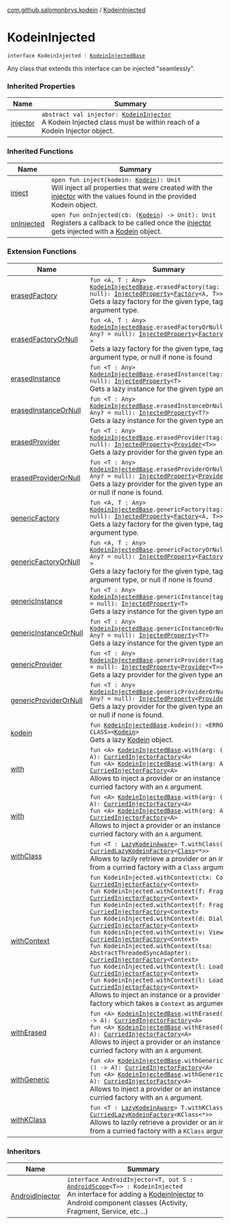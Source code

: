 [com.github.salomonbrys.kodein](index.md) / [KodeinInjected](.)

# KodeinInjected

`interface KodeinInjected : `[`KodeinInjectedBase`](-kodein-injected-base/index.md)

Any class that extends this interface can be injected "seamlessly".

### Inherited Properties

| Name | Summary |
|---|---|
| [injector](-kodein-injected-base/injector.md) | `abstract val injector: `[`KodeinInjector`](-kodein-injector/index.md)<br>A Kodein Injected class must be within reach of a Kodein Injector object. |

### Inherited Functions

| Name | Summary |
|---|---|
| [inject](-kodein-injected-base/inject.md) | `open fun inject(kodein: `[`Kodein`](-kodein/index.md)`): Unit`<br>Will inject all properties that were created with the [injector](-kodein-injected-base/injector.md) with the values found in the provided Kodein object. |
| [onInjected](-kodein-injected-base/on-injected.md) | `open fun onInjected(cb: (`[`Kodein`](-kodein/index.md)`) -> Unit): Unit`<br>Registers a callback to be called once the [injector](-kodein-injected-base/injector.md) gets injected with a [Kodein](-kodein/index.md) object. |

### Extension Functions

| Name | Summary |
|---|---|
| [erasedFactory](erased-factory.md) | `fun <A, T : Any> `[`KodeinInjectedBase`](-kodein-injected-base/index.md)`.erasedFactory(tag: Any? = null): `[`InjectedProperty`](-injected-property/index.md)`<`[`Factory`](-factory.md)`<A, T>>`<br>Gets a lazy factory for the given type, tag and argument type. |
| [erasedFactoryOrNull](erased-factory-or-null.md) | `fun <A, T : Any> `[`KodeinInjectedBase`](-kodein-injected-base/index.md)`.erasedFactoryOrNull(tag: Any? = null): `[`InjectedProperty`](-injected-property/index.md)`<`[`Factory`](-factory.md)`<A, T>?>`<br>Gets a lazy factory for the given type, tag and argument type, or null if none is found |
| [erasedInstance](erased-instance.md) | `fun <T : Any> `[`KodeinInjectedBase`](-kodein-injected-base/index.md)`.erasedInstance(tag: Any? = null): `[`InjectedProperty`](-injected-property/index.md)`<T>`<br>Gets a lazy instance for the given type and tag. |
| [erasedInstanceOrNull](erased-instance-or-null.md) | `fun <T : Any> `[`KodeinInjectedBase`](-kodein-injected-base/index.md)`.erasedInstanceOrNull(tag: Any? = null): `[`InjectedProperty`](-injected-property/index.md)`<T?>`<br>Gets a lazy instance for the given type and tag. |
| [erasedProvider](erased-provider.md) | `fun <T : Any> `[`KodeinInjectedBase`](-kodein-injected-base/index.md)`.erasedProvider(tag: Any? = null): `[`InjectedProperty`](-injected-property/index.md)`<`[`Provider`](-provider.md)`<T>>`<br>Gets a lazy provider for the given type and tag. |
| [erasedProviderOrNull](erased-provider-or-null.md) | `fun <T : Any> `[`KodeinInjectedBase`](-kodein-injected-base/index.md)`.erasedProviderOrNull(tag: Any? = null): `[`InjectedProperty`](-injected-property/index.md)`<`[`Provider`](-provider.md)`<T>?>`<br>Gets a lazy provider for the given type and tag, or null if none is found. |
| [genericFactory](generic-factory.md) | `fun <A, T : Any> `[`KodeinInjectedBase`](-kodein-injected-base/index.md)`.genericFactory(tag: Any? = null): `[`InjectedProperty`](-injected-property/index.md)`<`[`Factory`](-factory.md)`<A, T>>`<br>Gets a lazy factory for the given type, tag and argument type. |
| [genericFactoryOrNull](generic-factory-or-null.md) | `fun <A, T : Any> `[`KodeinInjectedBase`](-kodein-injected-base/index.md)`.genericFactoryOrNull(tag: Any? = null): `[`InjectedProperty`](-injected-property/index.md)`<`[`Factory`](-factory.md)`<A, T>?>`<br>Gets a lazy factory for the given type, tag and argument type, or null if none is found |
| [genericInstance](generic-instance.md) | `fun <T : Any> `[`KodeinInjectedBase`](-kodein-injected-base/index.md)`.genericInstance(tag: Any? = null): `[`InjectedProperty`](-injected-property/index.md)`<T>`<br>Gets a lazy instance for the given type and tag. |
| [genericInstanceOrNull](generic-instance-or-null.md) | `fun <T : Any> `[`KodeinInjectedBase`](-kodein-injected-base/index.md)`.genericInstanceOrNull(tag: Any? = null): `[`InjectedProperty`](-injected-property/index.md)`<T?>`<br>Gets a lazy instance for the given type and tag. |
| [genericProvider](generic-provider.md) | `fun <T : Any> `[`KodeinInjectedBase`](-kodein-injected-base/index.md)`.genericProvider(tag: Any? = null): `[`InjectedProperty`](-injected-property/index.md)`<`[`Provider`](-provider.md)`<T>>`<br>Gets a lazy provider for the given type and tag. |
| [genericProviderOrNull](generic-provider-or-null.md) | `fun <T : Any> `[`KodeinInjectedBase`](-kodein-injected-base/index.md)`.genericProviderOrNull(tag: Any? = null): `[`InjectedProperty`](-injected-property/index.md)`<`[`Provider`](-provider.md)`<T>?>`<br>Gets a lazy provider for the given type and tag, or null if none is found. |
| [kodein](kodein.md) | `fun `[`KodeinInjectedBase`](-kodein-injected-base/index.md)`.kodein(): <ERROR CLASS><`[`Kodein`](-kodein/index.md)`>`<br>Gets a lazy [Kodein](-kodein/index.md) object. |
| [with](with.md) | `fun <A> `[`KodeinInjectedBase`](-kodein-injected-base/index.md)`.with(arg: () -> A): `[`CurriedInjectorFactory`](-curried-injector-factory/index.md)`<A>`<br>`fun <A> `[`KodeinInjectedBase`](-kodein-injected-base/index.md)`.with(arg: A): `[`CurriedInjectorFactory`](-curried-injector-factory/index.md)`<A>`<br>Allows to inject a provider or an instance from a curried factory with an `A` argument. |
| [with](../com.github.salomonbrys.kodein.erased/with.md) | `fun <A> `[`KodeinInjectedBase`](-kodein-injected-base/index.md)`.with(arg: () -> A): `[`CurriedInjectorFactory`](-curried-injector-factory/index.md)`<A>`<br>`fun <A> `[`KodeinInjectedBase`](-kodein-injected-base/index.md)`.with(arg: A): `[`CurriedInjectorFactory`](-curried-injector-factory/index.md)`<A>`<br>Allows to inject a provider or an instance from a curried factory with an `A` argument. |
| [withClass](with-class.md) | `fun <T : `[`LazyKodeinAware`](-lazy-kodein-aware.md)`> T.withClass(): `[`CurriedLazyKodeinFactory`](-curried-lazy-kodein-factory/index.md)`<`[`Class`](http://docs.oracle.com/javase/6/docs/api/java/lang/Class.html)`<*>>`<br>Allows to lazily retrieve a provider or an instance from a curried factory with a `Class` argument. |
| [withContext](../com.github.salomonbrys.kodein.android/with-context.md) | `fun KodeinInjected.withContext(ctx: Context): `[`CurriedInjectorFactory`](-curried-injector-factory/index.md)`<Context>`<br>`fun KodeinInjected.withContext(f: Fragment): `[`CurriedInjectorFactory`](-curried-injector-factory/index.md)`<Context>`<br>`fun KodeinInjected.withContext(f: Fragment): `[`CurriedInjectorFactory`](-curried-injector-factory/index.md)`<Context>`<br>`fun KodeinInjected.withContext(d: Dialog): `[`CurriedInjectorFactory`](-curried-injector-factory/index.md)`<Context>`<br>`fun KodeinInjected.withContext(v: View): `[`CurriedInjectorFactory`](-curried-injector-factory/index.md)`<Context>`<br>`fun KodeinInjected.withContext(tsa: AbstractThreadedSyncAdapter): `[`CurriedInjectorFactory`](-curried-injector-factory/index.md)`<Context>`<br>`fun KodeinInjected.withContext(l: Loader<*>): `[`CurriedInjectorFactory`](-curried-injector-factory/index.md)`<Context>`<br>`fun KodeinInjected.withContext(l: Loader<*>): `[`CurriedInjectorFactory`](-curried-injector-factory/index.md)`<Context>`<br>Allows to inject an instance or a provider from a factory which takes a `Context` as argument. |
| [withErased](with-erased.md) | `fun <A> `[`KodeinInjectedBase`](-kodein-injected-base/index.md)`.withErased(arg: () -> A): `[`CurriedInjectorFactory`](-curried-injector-factory/index.md)`<A>`<br>`fun <A> `[`KodeinInjectedBase`](-kodein-injected-base/index.md)`.withErased(arg: A): `[`CurriedInjectorFactory`](-curried-injector-factory/index.md)`<A>`<br>Allows to inject a provider or an instance from a curried factory with an `A` argument. |
| [withGeneric](with-generic.md) | `fun <A> `[`KodeinInjectedBase`](-kodein-injected-base/index.md)`.withGeneric(arg: () -> A): `[`CurriedInjectorFactory`](-curried-injector-factory/index.md)`<A>`<br>`fun <A> `[`KodeinInjectedBase`](-kodein-injected-base/index.md)`.withGeneric(arg: A): `[`CurriedInjectorFactory`](-curried-injector-factory/index.md)`<A>`<br>Allows to inject a provider or an instance from a curried factory with an `A` argument. |
| [withKClass](with-k-class.md) | `fun <T : `[`LazyKodeinAware`](-lazy-kodein-aware.md)`> T.withKClass(): `[`CurriedLazyKodeinFactory`](-curried-lazy-kodein-factory/index.md)`<KClass<*>>`<br>Allows to lazily retrieve a provider or an instance from a curried factory with a `KClass` argument. |

### Inheritors

| Name | Summary |
|---|---|
| [AndroidInjector](../com.github.salomonbrys.kodein.android/-android-injector/index.md) | `interface AndroidInjector<T, out S : `[`AndroidScope`](../com.github.salomonbrys.kodein.android/-android-scope/index.md)`<T>> : KodeinInjected`<br>An interface for adding a [KodeinInjector](-kodein-injector/index.md) to Android component classes (Activity, Fragment, Service, etc...) |
